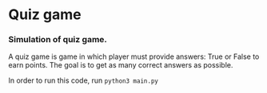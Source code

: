 # Quiz game
### Simulation of quiz game. 

A quiz game is game in which player must provide answers: True or False to earn points. The goal is to get as many correct answers as possible. 

In order to run this code, run `python3 main.py`

